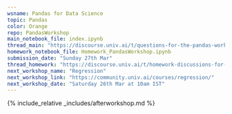 ```yaml
---
wsname: Pandas for Data Science
topic: Pandas
color: Orange
repo: PandasWorkshop
main_notebook_file: index.ipynb
thread_main: "https://discourse.univ.ai/t/questions-for-the-pandas-workshop/10169?u=bbhaskar8"
homework_notebook_file: Homework_PandasWorkshop.ipynb
submission_date: "Sunday 27th Mar"
thread_homework: "https://discourse.univ.ai/t/homework-discussions-for-the-pandas-workshop/10170?u=bbhaskar8"
next_workshop_name: "Regression"
next_workshop_link: "https://community.univ.ai/courses/regression/"
next_workshop_date: "Saturday 26th Mar at 10am IST"
---
```


{% include_relative _includes/afterworkshop.md %}
